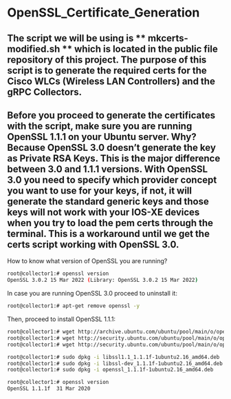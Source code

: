 # OpenSSL_Certificate_Generation

## The script we will be using is ** mkcerts-modified.sh ** which is located in the public file repository of this project. The purpose of this script is to generate the required certs for the Cisco WLCs (Wireless LAN Controllers) and the gRPC Collectors.

## Before you proceed to generate the certificates with the script, make sure you are running OpenSSL 1.1.1 on your Ubuntu server. Why? Because OpenSSL 3.0 doesn’t generate the key as Private RSA Keys. This is the major difference between 3.0 and 1.1.1 versions. With OpenSSL 3.0 you need to specify which provider concept you want to use for your keys, if not, it will generate the standard generic keys and those keys will not work with your IOS-XE devices when you try to load the pem certs through the terminal. This is a workaround until we get the certs script working with OpenSSL 3.0.

How to know what version of OpenSSL you are running?
```bash
root@collector1:# openssl version
OpenSSL 3.0.2 15 Mar 2022 (Library: OpenSSL 3.0.2 15 Mar 2022)
```
In case you are running OpenSSL 3.0 proceed to uninstall it:
```bash
root@collector1:# apt-get remove openssl -y
```
Then, proceed to install OpenSSL 1.1.1:
```bash
root@collector1:# wget http://archive.ubuntu.com/ubuntu/pool/main/o/openssl/libssl1.1_1.1.1f-1ubuntu2.16_amd64.deb
root@collector1:# wget http://security.ubuntu.com/ubuntu/pool/main/o/openssl/openssl_1.1.1f-1ubuntu2.16_amd64.deb
root@collector1:# wget http://security.ubuntu.com/ubuntu/pool/main/o/openssl/libssl-dev_1.1.1f-1ubuntu2.16_amd64.deb

root@collector1:# sudo dpkg -i libssl1.1_1.1.1f-1ubuntu2.16_amd64.deb
root@collector1:# sudo dpkg -i libssl-dev_1.1.1f-1ubuntu2.16_amd64.deb
root@collector1:# sudo dpkg -i openssl_1.1.1f-1ubuntu2.16_amd64.deb

root@collector1:# openssl version
OpenSSL 1.1.1f  31 Mar 2020
```
